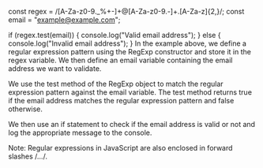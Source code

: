 const regex = /[A-Za-z0-9._%+-]+@[A-Za-z0-9.-]+\.[A-Za-z]{2,}/;
const email = "example@example.com";

if (regex.test(email)) {
    console.log("Valid email address");
} else {
    console.log("Invalid email address");
}
In the example above, we define a regular expression pattern using the RegExp constructor and store it in the regex variable. We then define an email variable containing the email address we want to validate.

We use the test method of the RegExp object to match the regular expression pattern against the email variable. The test method returns true if the email address matches the regular expression pattern and false otherwise.

We then use an if statement to check if the email address is valid or not and log the appropriate message to the console.

Note: Regular expressions in JavaScript are also enclosed in forward slashes /.../.